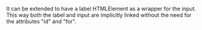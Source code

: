 It can be extended to have a label HTMLElement as a wrapper for the input. This way both the label and input are implicitly linked without the need for the attributes "id" and "for".
